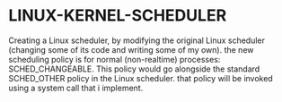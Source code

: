# LINUX-KERNEL-SCHEDULER
 Creating a Linux scheduler, by modifying the original Linux scheduler (changing some of its code and writing some of my own). the new scheduling policy is for normal (non-realtime) processes: SCHED_CHANGEABLE. This policy would go alongside the standard SCHED_OTHER policy in the Linux scheduler. that policy will be invoked using a system call that i implement.
